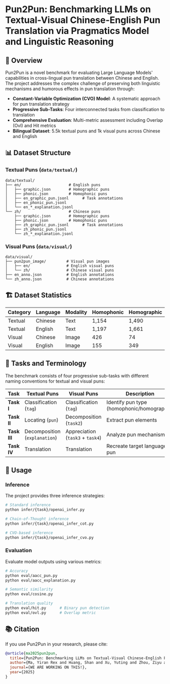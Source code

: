 # Pun2Pun: Benchmarking LLMs on Textual-Visual Chinese-English Pun Translation via Pragmatics Model and Linguistic Reasoning

## 📝 Overview

Pun2Pun is a novel benchmark for evaluating Large Language Models' capabilities in cross-lingual pun translation between Chinese and English. The project addresses the complex challenge of preserving both linguistic mechanisms and humorous effects in pun translation through:

- **Constant-Variable Optimization (CVO) Model**: A systematic approach for pun translation strategy
- **Progressive Sub-Tasks**: Four interconnected tasks from classification to translation
- **Comprehensive Evaluation**: Multi-metric assessment including Overlap (Ovl) and Hit metrics
- **Bilingual Dataset**: 5.5k textual puns and 1k visual puns across Chinese and English

## 📊 Dataset Structure

### Textual Puns (`data/textual/`)
```
data/textual/
├── en/                     # English puns
│   ├── graphic.json        # Homographic puns
│   ├── phonic.json         # Homophonic puns
│   ├── en_graphic_pun.jsonl      # Task annotations
│   ├── en_phonic_pun.jsonl       
│   └── en_*_explanation.jsonl    
└── zh/                     # Chinese puns
    ├── graphic.json        # Homographic puns
    ├── phonic.json         # Homophonic puns
    ├── zh_graphic_pun.jsonl      # Task annotations
    ├── zh_phonic_pun.jsonl       
    └── zh_*_explanation.jsonl    
```

### Visual Puns (`data/visual/`)
```
data/visual/
├── pun2pun_image/         # Visual pun images
│   ├── en/                # English visual puns
│   └── zh/                # Chinese visual puns
├── en_anno.json           # English annotations
└── zh_anno.json           # Chinese annotations
```

## 🏗️ Dataset Statistics

| Category | Language | Modality | Homophonic | Homographic |
|----------|----------|----------|------------|-------------|
| Textual | Chinese | Text | 1,154 | 1,490 |
| Textual | English | Text | 1,197 | 1,661 |
| Visual | Chinese | Image | 426 | 74 |
| Visual | English | Image | 155 | 349 |

## 🎯 Tasks and Terminology

The benchmark consists of four progressive sub-tasks with different naming conventions for textual and visual puns:

| Task | Textual Puns | Visual Puns | Description |
|------|-------------|-------------|-------------|
| **Task I** | Classification (`tag`) | Classification (`tag`) | Identify pun type (homophonic/homographic) |
| **Task II** | Locating (`pun`) | Decomposition (`task2`) | Extract pun elements |
| **Task III** | Decomposition (`explanation`) | Appreciation (`task3` + `task4`) | Analyze pun mechanism |
| **Task IV** | Translation | Translation | Recreate target language pun |

## 🔧 Usage

### Inference

The project provides three inference strategies:

```bash
# Standard inference
python infer/{task}/openai_infer.py

# Chain-of-Thought inference  
python infer/{task}/openai_infer_cot.py

# CVO-based inference
python infer/{task}/openai_infer_cvo.py
```


### Evaluation

Evaluate model outputs using various metrics:

```bash
# Accuracy
python eval/aacc_pun.py
python eval/aacc_explanation.py

# Semantic similarity
python eval/cosine.py

# Translation quality
python eval/hit.py      # Binary pun detection
python eval/ovl.py      # Overlap metric
```




## 📚 Citation

If you use Pun2Pun in your research, please cite:

```bibtex
@article{ma2025pun2pun,
  title={Pun2Pun: Benchmarking LLMs on Textual-Visual Chinese-English Pun Translation via Pragmatics Model and Linguistic Reasoning},
  author={Ma, Yiran Rex and Huang, Shan and Xu, Yuting and Zhou, Ziyu and Wei, Yuanxi},
  journal={WE ARE WORKING ON THIS!},
  year={2025}
}
```